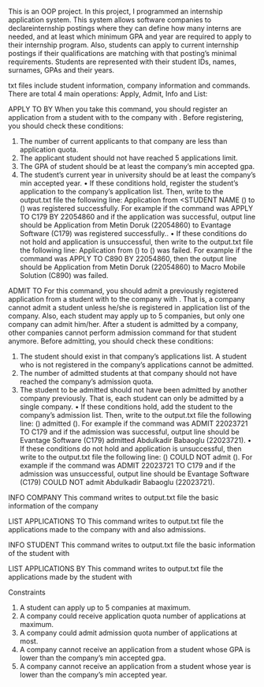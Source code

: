 This is an OOP project. In this project, I programmed an internship application system. This system allows software companies to declareinternship postings where they can define how many interns are needed, and at least which minimum GPA and
year are required to apply to their internship program. Also, students can apply to current internship postings
if their qualifications are matching with that posting’s minimal requirements. Students are represented with
their student IDs, names, surnames, GPAs and their years.

txt files include student information, company information and commands. There are total 4 main operations: Apply, Admit, Info and List:

APPLY TO <COMPANY ID> BY <STUDENT ID>
When you take this command, you should register an application from a student with <STUDENT ID> to the
company with <COMPANY ID>. Before registering, you should check these conditions:
1. The number of current applicants to that company are less than application quota.
2. The applicant student should not have reached 5 applications limit.
3. The GPA of student should be at least the company’s min accepted gpa.
4. The student’s current year in university should be at least the company’s min accepted year.
• If these conditions hold, register the student’s application to the company’s application list. Then,
write to the output.txt file the following line: Application from <STUDENT NAME <STUDENT SURNAME>
(<STUDENT ID>) to <COMPANY NAME> (<COMPANY ID>) was registered successfully. For example if the command was APPLY TO C179 BY 22054860 and if the application was successful, output line
should be Application from Metin Doruk (22054860) to Evantage Software (C179) was registered
successfully..
• If these conditions do not hold and application is unsuccessful, then write to the output.txt
file the following line: Application from <STUDENT NAME> <STUDENT SURNAME> (<STUDENT ID>) to
<COMPANY NAME> (<COMPANY ID>) was failed. For example if the command was APPLY TO C890 BY
22054860, then the output line should be Application from Metin Doruk (22054860) to Macro
Mobile Solution (C890) was failed.

ADMIT <STUDENT ID> TO <COMPANY ID>
For this command, you should admit a previously registered application from a student with <STUDENT ID>
to the company with <COMPANY ID>. That is, a company cannot admit a student unless he/she is registered
in application list of the company. Also, each student may apply up to 5 companies, but only one company
can admit him/her. After a student is admitted by a company, other companies cannot perform admission
command for that student anymore. Before admitting, you should check these conditions:
1. The student should exist in that company’s applications list. A student who is not registered in the
company’s applications cannot be admitted.
2. The number of admitted students at that company should not have reached the company’s admission quota.
3. The student to be admitted should not have been admitted by another company previously. That is,
each student can only be admitted by a single company.
• If these conditions hold, add the student to the company’s admission list. Then, write to the
output.txt file the following line: <COMPANY NAME> (<COMPANY ID>) admitted <STUDENT NAME> <STUDENT SURNAME>
(<STUDENT ID>). For example if the command was ADMIT 22023721 TO C179 and if the admission
was successful, output line should be Evantage Software (C179) admitted Abdulkadir Babaoglu
(22023721).
• If these conditions do not hold and application is unsuccessful, then write to the output.txt
file the following line: <COMPANY NAME> (<COMPANY ID>) COULD NOT admit <STUDENT NAME> <STUDENT SURNAME>
(<STUDENT ID>). For example if the command was ADMIT 22023721 TO C179 and if the admission
was unsuccessful, output line should be Evantage Software (C179) COULD NOT admit Abdulkadir
Babaoglu (22023721).

INFO COMPANY <COMPANY ID>
This command writes to output.txt file the basic information of the company

LIST APPLICATIONS TO <COMPANY ID>
This command writes to output.txt file the applications made to the company with <COMPANY ID> and also
admissions.

INFO STUDENT <STUDENT ID>
This command writes to output.txt file the basic information of the student with <STUDENT ID>

LIST APPLICATIONS BY <STUDENT ID>
This command writes to output.txt file the applications made by the student with <STUDENT ID> 

Constraints
1. A student can apply up to 5 companies at maximum.
2. A company could receive application quota number of applications at maximum.
3. A company could admit admission quota number of applications at most.
4. A company cannot receive an application from a student whose GPA is lower than the company’s
min accepted gpa.
5. A company cannot receive an application from a student whose year is lower than the company’s
min accepted year.
